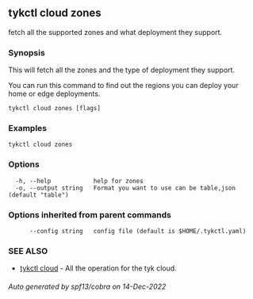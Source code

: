 ## tykctl cloud zones

fetch all the supported zones and what deployment they support.

### Synopsis


This will fetch all the zones and the type of deployment they support.

You can run this command to find out the regions you can deploy your home or edge deployments.


```
tykctl cloud zones [flags]
```

### Examples

```
tykctl cloud zones
```

### Options

```
  -h, --help            help for zones
  -o, --output string   Format you want to use can be table,json (default "table")
```

### Options inherited from parent commands

```
      --config string   config file (default is $HOME/.tykctl.yaml)
```

### SEE ALSO

* [tykctl cloud](tykctl_cloud.md)	 - All the operation for the tyk cloud.

###### Auto generated by spf13/cobra on 14-Dec-2022
